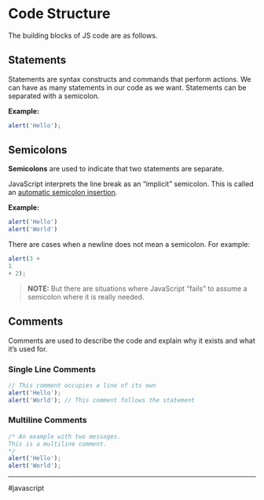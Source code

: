 # Code Structure

The building blocks of JS code are as follows.

## Statements

Statements are syntax constructs and commands that perform actions. We can have as many statements in our code as we want. Statements can be separated with a semicolon.

**Example:**

```js
alert('Hello');
```

## Semicolons

**Semicolons** are used to indicate that two statements are separate. 

JavaScript interprets the line break as an “implicit” semicolon. This is called an [automatic semicolon insertion](https://tc39.github.io/ecma262/#sec-automatic-semicolon-insertion).

**Example:**

```js
alert('Hello')
alert('World')
```

There are cases when a newline does not mean a semicolon. For example:

```js
alert(3 +
1
+ 2);
```

> **NOTE:** But there are situations where JavaScript “fails” to assume a semicolon where it is really needed.

## Comments

Comments are used to describe the code and explain why it exists and what it’s used for.

### Single Line Comments

```js
// This comment occupies a line of its own
alert('Hello');
alert('World'); // This comment follows the statement
```

### Multiline Comments

```js
/* An example with two messages.
This is a multiline comment.
*/
alert('Hello');
alert('World');
```

---

#javascript